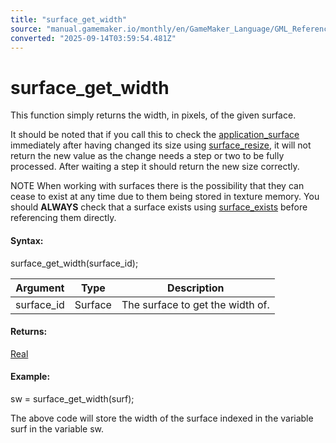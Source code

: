 ```yaml
---
title: "surface_get_width"
source: "manual.gamemaker.io/monthly/en/GameMaker_Language/GML_Reference/Drawing/Surfaces/surface_get_width.htm"
converted: "2025-09-14T03:59:54.481Z"
---
```


# surface\_get\_width

This function simply returns the width, in pixels, of the given surface.

It should be noted that if you call this to check the [application\_surface](application_surface.md) immediately after having changed its size using [surface\_resize](surface_resize.md), it will not return the new value as the change needs a step or two to be fully processed. After waiting a step it should return the new size correctly.

NOTE When working with surfaces there is the possibility that they can cease to exist at any time due to them being stored in texture memory. You should **ALWAYS** check that a surface exists using [surface\_exists](surface_exists.md) before referencing them directly.

#### Syntax:

surface\_get\_width(surface\_id);

| Argument | Type | Description |
| --- | --- | --- |
| surface_id | Surface | The surface to get the width of. |

#### Returns:

[Real](../../../GML_Overview/Data_Types.md)

#### Example:

sw = surface\_get\_width(surf);

The above code will store the width of the surface indexed in the variable surf in the variable sw.